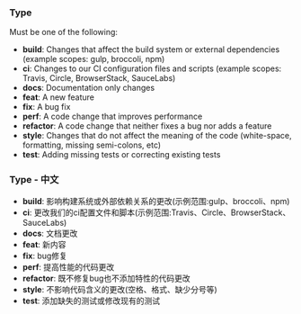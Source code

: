 ### Type
Must be one of the following:

* **build**: Changes that affect the build system or external dependencies (example scopes: gulp, broccoli, npm)
* **ci**: Changes to our CI configuration files and scripts (example scopes: Travis, Circle, BrowserStack, SauceLabs)
* **docs**: Documentation only changes
* **feat**: A new feature
* **fix**: A bug fix
* **perf**: A code change that improves performance
* **refactor**: A code change that neither fixes a bug nor adds a feature
* **style**: Changes that do not affect the meaning of the code (white-space, formatting, missing semi-colons, etc)
* **test**: Adding missing tests or correcting existing tests

### Type - 中文

* **build**: 影响构建系统或外部依赖关系的更改(示例范围:gulp、broccoli、npm)
* **ci**: 更改我们的ci配置文件和脚本(示例范围:Travis、Circle、BrowserStack、SauceLabs)
* **docs**: 文档更改
* **feat**: 新内容
* **fix**: bug修复
* **perf**: 提高性能的代码更改
* **refactor**: 既不修复bug也不添加特性的代码更改
* **style**: 不影响代码含义的更改(空格、格式、缺少分号等)
* **test**: 添加缺失的测试或修改现有的测试